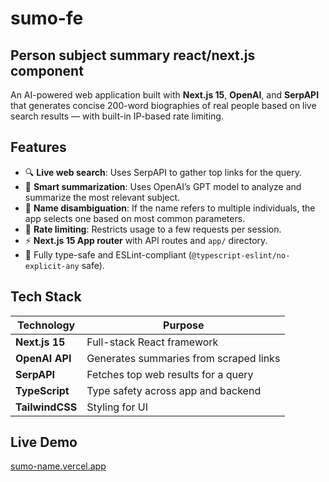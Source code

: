 # sumo-fe

## Person subject summary react/next.js component  

An AI-powered web application built with **Next.js 15**, **OpenAI**, and **SerpAPI** that generates concise 200-word biographies of real people based on live search results — with built-in IP-based rate limiting.

## Features

- 🔍 **Live web search**: Uses SerpAPI to gather top links for the query.
- 🤖 **Smart summarization**: Uses OpenAI’s GPT model to analyze and summarize the most relevant subject.
- 🧠 **Name disambiguation**: If the name refers to multiple individuals, the app selects one based on most common parameters.
- 🧱 **Rate limiting**: Restricts usage to a few requests per session.
- ⚡️ **Next.js 15 App router** with API routes and `app/` directory.
- 🧼 Fully type-safe and ESLint-compliant (`@typescript-eslint/no-explicit-any` safe).

## Tech Stack

| Technology    | Purpose                               |
|---------------|----------------------------------------|
| **Next.js 15**| Full-stack React framework             |
| **OpenAI API**| Generates summaries from scraped links |
| **SerpAPI**   | Fetches top web results for a query    |
| **TypeScript**| Type safety across app and backend     |
| **TailwindCSS**| Styling for UI                        |


## Live Demo

[sumo-name.vercel.app]('sumo-name.vercel.app')

